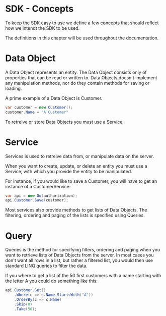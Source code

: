 SDK - Concepts
==============

To keep the SDK easy to use we define a few concepts that should reflect how we intendt the SDK to be used.

The definitions in this chapter will be used throughout the documentation. 

# Data Object

A Data Object represents an entity. The Data Object consists only of properties that can be read or written to. Data Objects doesn't implement any manipulation methods, nor do they contain methods for saving or loading.

A prime example of a Data Object is Customer.

```csharp
var customer = new Customer();
customer.Name = "A Customer"
```

To retreive or store Data Objects you must use a Service.

# Service

Services is used to retreive data from, or manipulate data on the server.


When you want to create, update, or delete an entity you must use a Service, with which you provide the entity to be manipulated.  

For instance, if you would like to save a Customer, you will have to get an instance of a CustomerService:

```csharp
var api = new Go(authorization);
api.Customer.Save(customer);
```

Most services also provide methods to get lists of Data Objects. The filtering, ordering and paging of the lists is specified using Queries.

# Query

Queries is the method for specifying filters, ordering and paging when you want to retrieve lists of Data Objects from the server. In most cases you don't want all rows in a list, but rather a filtered list, you would then use standard LINQ queries to filter the data. 
 
If you where to get a list of the 50 first customers with a name starting with the letter A you could do something like this:

```csharp
api.Customer.Get()
	.Where(c => c.Name.StartsWith("A"))
	.OrderBy(c => c.Name)
	.Skip(0)
	.Take(50);
```
